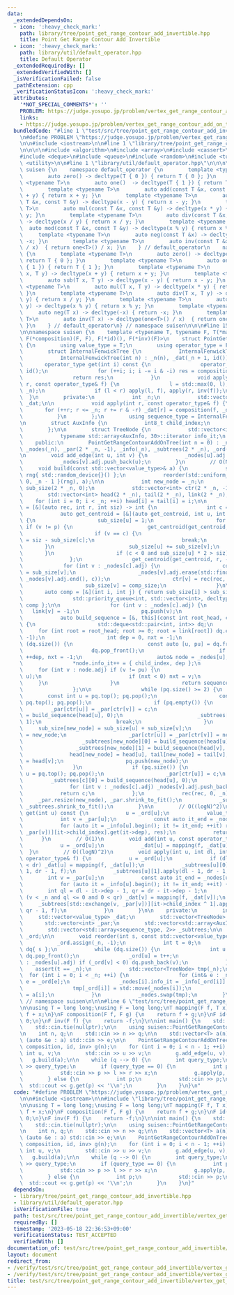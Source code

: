 ```yaml
---
data:
  _extendedDependsOn:
  - icon: ':heavy_check_mark:'
    path: library/tree/point_get_range_contour_add_invertible.hpp
    title: Point Get Range Contour Add Invertible
  - icon: ':heavy_check_mark:'
    path: library/util/default_operator.hpp
    title: Default Operator
  _extendedRequiredBy: []
  _extendedVerifiedWith: []
  _isVerificationFailed: false
  _pathExtension: cpp
  _verificationStatusIcon: ':heavy_check_mark:'
  attributes:
    '*NOT_SPECIAL_COMMENTS*': ''
    PROBLEM: https://judge.yosupo.jp/problem/vertex_get_range_contour_add_on_tree
    links:
    - https://judge.yosupo.jp/problem/vertex_get_range_contour_add_on_tree
  bundledCode: "#line 1 \"test/src/tree/point_get_range_contour_add_invertible/vertex_get_range_contour_add_on_tree.test.cpp\"\
    \n#define PROBLEM \"https://judge.yosupo.jp/problem/vertex_get_range_contour_add_on_tree\"\
    \n\n#include <iostream>\n\n#line 1 \"library/tree/point_get_range_contour_add_invertible.hpp\"\
    \n\n\n\n#include <algorithm>\n#include <array>\n#include <cassert>\n#include <cstdint>\n\
    #include <deque>\n#include <queue>\n#include <random>\n#include <tuple>\n#include\
    \ <utility>\n\n#line 1 \"library/util/default_operator.hpp\"\n\n\n\nnamespace\
    \ suisen {\n    namespace default_operator {\n        template <typename T>\n\
    \        auto zero() -> decltype(T { 0 }) { return T { 0 }; }\n        template\
    \ <typename T>\n        auto one()  -> decltype(T { 1 }) { return T { 1 }; }\n\
    \        template <typename T>\n        auto add(const T &x, const T &y) -> decltype(x\
    \ + y) { return x + y; }\n        template <typename T>\n        auto sub(const\
    \ T &x, const T &y) -> decltype(x - y) { return x - y; }\n        template <typename\
    \ T>\n        auto mul(const T &x, const T &y) -> decltype(x * y) { return x *\
    \ y; }\n        template <typename T>\n        auto div(const T &x, const T &y)\
    \ -> decltype(x / y) { return x / y; }\n        template <typename T>\n      \
    \  auto mod(const T &x, const T &y) -> decltype(x % y) { return x % y; }\n   \
    \     template <typename T>\n        auto neg(const T &x) -> decltype(-x) { return\
    \ -x; }\n        template <typename T>\n        auto inv(const T &x) -> decltype(one<T>()\
    \ / x)  { return one<T>() / x; }\n    } // default_operator\n    namespace default_operator_noref\
    \ {\n        template <typename T>\n        auto zero() -> decltype(T { 0 }) {\
    \ return T { 0 }; }\n        template <typename T>\n        auto one()  -> decltype(T\
    \ { 1 }) { return T { 1 }; }\n        template <typename T>\n        auto add(T\
    \ x, T y) -> decltype(x + y) { return x + y; }\n        template <typename T>\n\
    \        auto sub(T x, T y) -> decltype(x - y) { return x - y; }\n        template\
    \ <typename T>\n        auto mul(T x, T y) -> decltype(x * y) { return x * y;\
    \ }\n        template <typename T>\n        auto div(T x, T y) -> decltype(x /\
    \ y) { return x / y; }\n        template <typename T>\n        auto mod(T x, T\
    \ y) -> decltype(x % y) { return x % y; }\n        template <typename T>\n   \
    \     auto neg(T x) -> decltype(-x) { return -x; }\n        template <typename\
    \ T>\n        auto inv(T x) -> decltype(one<T>() / x)  { return one<T>() / x;\
    \ }\n    } // default_operator\n} // namespace suisen\n\n\n#line 15 \"library/tree/point_get_range_contour_add_invertible.hpp\"\
    \n\nnamespace suisen {\n    template <typename T, typename F, T(*mapping)(F, T),\
    \ F(*composition)(F, F), F(*id)(), F(*inv)(F)>\n    struct PointGetRangeContourAddOnTree\
    \ {\n        using value_type = T;\n        using operator_type = F;\n    private:\n\
    \        struct InternalFenwickTree {\n            InternalFenwickTree() = default;\n\
    \            InternalFenwickTree(int n) : _n(n), _dat(_n + 1, id()) {}\n     \
    \       operator_type get(int i) const {\n                operator_type res =\
    \ id();\n                for (++i; i; i -= i & -i) res = composition(res, _dat[i]);\n\
    \                return res;\n            }\n            void apply(int l, int\
    \ r, const operator_type& f) {\n                l = std::max(0, l), r = std::min(r,\
    \ _n);\n                if (l < r) apply(l, f), apply(r, inv(f));\n          \
    \  }\n        private:\n            int _n;\n            std::vector<operator_type>\
    \ _dat;\n\n            void apply(int r, const operator_type& f) {\n         \
    \       for (++r; r <= _n; r += r & -r) _dat[r] = composition(f, _dat[r]);\n \
    \           }\n        };\n        using sequence_type = InternalFenwickTree;\n\
    \n        struct AuxInfo {\n            int8_t child_index;\n            int dep;\n\
    \        };\n\n        struct TreeNode {\n            std::vector<int> adj;\n\
    \            typename std::array<AuxInfo, 30>::iterator info_it;\n        };\n\
    \    public:\n        PointGetRangeContourAddOnTree(int n = 0) : _n(n), _dat(_n),\
    \ _nodes(_n), _par(2 * _n, -1), _info(_n), _subtrees(2 * _n), _ord(_n, -1) {}\n\
    \n        void add_edge(int u, int v) {\n            _nodes[u].adj.push_back(v);\n\
    \            _nodes[v].adj.push_back(u);\n        }\n        // O(NlogN)\n   \
    \     void build(const std::vector<value_type>& a) {\n            std::mt19937\
    \ rng{ std::random_device{}() };\n            reorder(std::uniform_int_distribution<int>{\
    \ 0, _n - 1 }(rng), a);\n\n            int new_node = _n;\n            std::vector<int>\
    \ sub_size(2 * _n, 0);\n            std::vector<int> ctr(2 * _n, -1);\n\n    \
    \        std::vector<int> head(2 * _n), tail(2 * _n), link(2 * _n);\n        \
    \    for (int i = 0; i < _n; ++i) head[i] = tail[i] = i;\n\n            auto rec\
    \ = [&](auto rec, int r, int siz) -> int {\n                int c = -1;\n    \
    \            auto get_centroid = [&](auto get_centroid, int u, int p) -> void\
    \ {\n                    sub_size[u] = 1;\n                    for (int v : _nodes[u].adj)\
    \ if (v != p) {\n                        get_centroid(get_centroid, v, u);\n \
    \                       if (v == c) {\n                            sub_size[u]\
    \ = siz - sub_size[c];\n                            break;\n                 \
    \       }\n                        sub_size[u] += sub_size[v];\n             \
    \       }\n                    if (c < 0 and sub_size[u] * 2 > siz) c = u;\n \
    \               };\n                get_centroid(get_centroid, r, -1);\n\n   \
    \             for (int v : _nodes[c].adj) {\n                    const int comp_size\
    \ = sub_size[v];\n                    _nodes[v].adj.erase(std::find(_nodes[v].adj.begin(),\
    \ _nodes[v].adj.end(), c));\n                    ctr[v] = rec(rec, v, comp_size);\n\
    \                    sub_size[v] = comp_size;\n                }\n\n         \
    \       auto comp = [&](int i, int j) { return sub_size[i] > sub_size[j]; };\n\
    \                std::priority_queue<int, std::vector<int>, decltype(comp)> pq{\
    \ comp };\n\n                for (int v : _nodes[c].adj) {\n                 \
    \   link[v] = -1;\n                    pq.push(v);\n                }\n\n    \
    \            auto build_sequence = [&, this](const int root_head, const bool child_index)\
    \ {\n                    std::deque<std::pair<int, int>> dq;\n               \
    \     for (int root = root_head; root >= 0; root = link[root]) dq.emplace_back(root,\
    \ -1);\n                    int dep = 0, nxt = -1;\n                    while\
    \ (dq.size()) {\n                        const auto [u, pu] = dq.front();\n  \
    \                      dq.pop_front();\n                        if (u == nxt)\
    \ ++dep, nxt = -1;\n                        auto& node = _nodes[u];\n        \
    \                *node.info_it++ = { child_index, dep };\n                   \
    \     for (int v : node.adj) if (v != pu) {\n                            dq.emplace_back(v,\
    \ u);\n                            if (nxt < 0) nxt = v;\n                   \
    \     }\n                    }\n                    return sequence_type(++dep);\n\
    \                };\n\n                while (pq.size() >= 2) {\n            \
    \        const int u = pq.top(); pq.pop();\n                    const int v =\
    \ pq.top(); pq.pop();\n                    if (pq.empty()) {\n               \
    \         _par[ctr[u]] = _par[ctr[v]] = c;\n                        _subtrees[c][0]\
    \ = build_sequence(head[u], 0);\n                        _subtrees[c][1] = build_sequence(head[v],\
    \ 1);\n                        break;\n                    }\n               \
    \     sub_size[new_node] = sub_size[u] + sub_size[v];\n                    ctr[new_node]\
    \ = new_node;\n                    _par[ctr[u]] = _par[ctr[v]] = new_node;\n \
    \                   _subtrees[new_node][0] = build_sequence(head[u], 0);\n   \
    \                 _subtrees[new_node][1] = build_sequence(head[v], 1);\n     \
    \               head[new_node] = head[u], tail[new_node] = tail[v], link[tail[u]]\
    \ = head[v];\n                    pq.push(new_node);\n                    ++new_node;\n\
    \                }\n                if (pq.size()) {\n                    int\
    \ u = pq.top(); pq.pop();\n                    _par[ctr[u]] = c;\n           \
    \         _subtrees[c][0] = build_sequence(head[u], 0);\n                }\n \
    \               for (int v : _nodes[c].adj) _nodes[v].adj.push_back(c);\n    \
    \            return c;\n            };\n            rec(rec, 0, _n);\n       \
    \     _par.resize(new_node), _par.shrink_to_fit();\n            _subtrees.resize(new_node),\
    \ _subtrees.shrink_to_fit();\n        }\n\n        // O((logN)^2)\n        value_type\
    \ get(int u) const {\n            u = _ord[u];\n            value_type res = _dat[u];\n\
    \            int v = _par[u];\n            const auto it_end = _nodes[u].info_it;\n\
    \            for (auto it = _info[u].begin(); it != it_end; ++it) res = mapping(_subtrees[std::exchange(v,\
    \ _par[v])][it->child_index].get(it->dep), res);\n            return res;\n  \
    \      }\n        // O(1)\n        void add(int u, const operator_type& f) {\n\
    \            u = _ord[u];\n            _dat[u] = mapping(f, _dat[u]);\n      \
    \  }\n        // O((logN)^2)\n        void apply(int u, int dl, int dr, const\
    \ operator_type& f) {\n            u = _ord[u];\n            if (dl <= 0 and 0\
    \ < dr) _dat[u] = mapping(f, _dat[u]);\n            _subtrees[u][0].apply(dl -\
    \ 1, dr - 1, f);\n            _subtrees[u][1].apply(dl - 1, dr - 1, f);\n    \
    \        int v = _par[u];\n            const auto it_end = _nodes[u].info_it;\n\
    \            for (auto it = _info[u].begin(); it != it_end; ++it) {\n        \
    \        int ql = dl - it->dep - 1, qr = dr - it->dep - 1;\n                if\
    \ (v < _n and ql <= 0 and 0 < qr) _dat[v] = mapping(f, _dat[v]);\n           \
    \     _subtrees[std::exchange(v, _par[v])][it->child_index ^ 1].apply(ql - 1,\
    \ qr - 1, f);\n            }\n        }\n\n    private:\n        int _n;\n   \
    \     std::vector<value_type> _dat;\n        std::vector<TreeNode> _nodes;\n \
    \       std::vector<int> _par;\n        std::vector<std::array<AuxInfo, 30>> _info;\n\
    \        std::vector<std::array<sequence_type, 2>> _subtrees;\n\n        std::vector<int>\
    \ _ord;\n\n        void reorder(int s, const std::vector<value_type> &a) {\n \
    \           _ord.assign(_n, -1);\n            int t = 0;\n            std::deque<int>\
    \ dq{ s };\n            while (dq.size()) {\n                int u = dq.front();\
    \ dq.pop_front();\n                _ord[u] = t++;\n                for (int v\
    \ : _nodes[u].adj) if (_ord[v] < 0) dq.push_back(v);\n            }\n        \
    \    assert(t == _n);\n            std::vector<TreeNode> tmp(_n);\n          \
    \  for (int i = 0; i < _n; ++i) {\n                for (int& e : _nodes[i].adj)\
    \ e = _ord[e];\n                _nodes[i].info_it = _info[_ord[i]].begin();\n\
    \                tmp[_ord[i]] = std::move(_nodes[i]);\n                _dat[_ord[i]]\
    \ = a[i];\n            }\n            _nodes.swap(tmp);\n        }\n    };\n}\
    \ // namespace suisen\n\n\n#line 6 \"test/src/tree/point_get_range_contour_add_invertible/vertex_get_range_contour_add_on_tree.test.cpp\"\
    \n\nusing T = long long;\nusing F = long long;\nT mapping(F f, T x) {\n    return\
    \ f + x;\n}\nF composition(F f, F g) {\n    return f + g;\n}\nF id() {\n    return\
    \ 0;\n}\nF inv(F f) {\n    return -f;\n}\n\nint main() {\n    std::ios::sync_with_stdio(false);\n\
    \    std::cin.tie(nullptr);\n\n    using suisen::PointGetRangeContourAddOnTree;\n\
    \n    int n, q;\n    std::cin >> n >> q;\n\n    std::vector<T> a(n);\n    for\
    \ (auto &e : a) std::cin >> e;\n\n    PointGetRangeContourAddOnTree<T, F, mapping,\
    \ composition, id, inv> g(n);\n    for (int i = 0; i < n - 1; ++i) {\n       \
    \ int u, v;\n        std::cin >> u >> v;\n        g.add_edge(u, v);\n    }\n \
    \   g.build(a);\n\n    while (q --> 0) {\n        int query_type;\n        std::cin\
    \ >> query_type;\n        if (query_type == 0) {\n            int p, l, r, x;\n\
    \            std::cin >> p >> l >> r >> x;\n            g.apply(p, l, r, x);\n\
    \        } else {\n            int p;\n            std::cin >> p;\n          \
    \  std::cout << g.get(p) << '\\n';\n        }\n    }\n}\n"
  code: "#define PROBLEM \"https://judge.yosupo.jp/problem/vertex_get_range_contour_add_on_tree\"\
    \n\n#include <iostream>\n\n#include \"library/tree/point_get_range_contour_add_invertible.hpp\"\
    \n\nusing T = long long;\nusing F = long long;\nT mapping(F f, T x) {\n    return\
    \ f + x;\n}\nF composition(F f, F g) {\n    return f + g;\n}\nF id() {\n    return\
    \ 0;\n}\nF inv(F f) {\n    return -f;\n}\n\nint main() {\n    std::ios::sync_with_stdio(false);\n\
    \    std::cin.tie(nullptr);\n\n    using suisen::PointGetRangeContourAddOnTree;\n\
    \n    int n, q;\n    std::cin >> n >> q;\n\n    std::vector<T> a(n);\n    for\
    \ (auto &e : a) std::cin >> e;\n\n    PointGetRangeContourAddOnTree<T, F, mapping,\
    \ composition, id, inv> g(n);\n    for (int i = 0; i < n - 1; ++i) {\n       \
    \ int u, v;\n        std::cin >> u >> v;\n        g.add_edge(u, v);\n    }\n \
    \   g.build(a);\n\n    while (q --> 0) {\n        int query_type;\n        std::cin\
    \ >> query_type;\n        if (query_type == 0) {\n            int p, l, r, x;\n\
    \            std::cin >> p >> l >> r >> x;\n            g.apply(p, l, r, x);\n\
    \        } else {\n            int p;\n            std::cin >> p;\n          \
    \  std::cout << g.get(p) << '\\n';\n        }\n    }\n}"
  dependsOn:
  - library/tree/point_get_range_contour_add_invertible.hpp
  - library/util/default_operator.hpp
  isVerificationFile: true
  path: test/src/tree/point_get_range_contour_add_invertible/vertex_get_range_contour_add_on_tree.test.cpp
  requiredBy: []
  timestamp: '2023-05-18 22:36:53+09:00'
  verificationStatus: TEST_ACCEPTED
  verifiedWith: []
documentation_of: test/src/tree/point_get_range_contour_add_invertible/vertex_get_range_contour_add_on_tree.test.cpp
layout: document
redirect_from:
- /verify/test/src/tree/point_get_range_contour_add_invertible/vertex_get_range_contour_add_on_tree.test.cpp
- /verify/test/src/tree/point_get_range_contour_add_invertible/vertex_get_range_contour_add_on_tree.test.cpp.html
title: test/src/tree/point_get_range_contour_add_invertible/vertex_get_range_contour_add_on_tree.test.cpp
---
```

